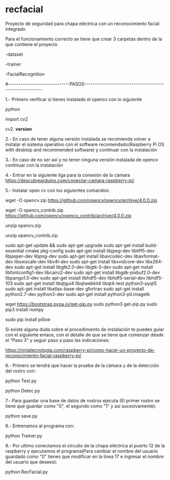 # recfacial
Proyecto de seguridad para chapa eléctrica con un reconocimiento facial integrado

Para el funcionamiento correcto se tiene que crear 3 carpetas dentro de la que contiene el proyecto

-dataset

-trainer

-FacialRecognition

#------------------------------PASOS---------------------------------------------------------

1.- Primero verificar si tienes instalado el opencv con lo siguiente

python

import cv2

cv2. __version__

2.- En caso de tener alguna versión instalada se recomienda volver a instalar el sistema operativo con el software recomendado(Raspberry Pi OS with desktop and recommended software) y continuar con la instalación

3.- En caso de no ser así y no tener ninguna versión instalada de opencv continuar con la instalación

4.- Entrar en la siguiente liga para la conexión de la cámara https://descubrearduino.com/conectar-camara-raspberry-pi/

5.- Instalar open cv con los siguientes comandos:

wget -O opencv.zip https://github.com/opencv/opencv/archive/4.0.0.zip

wget -O opencv_contrib.zip https://github.com/opencv/opencv_contrib/archive/4.0.0.zip

unzip opencv.zip

unzip opencv_contrib.zip

sudo apt-get update && sudo apt-get upgrade sudo apt-get install build-essential cmake pkg-config sudo apt-get install libjpeg-dev libtiff5-dev libjasper-dev libpng-dev sudo apt-get install libavcodec-dev libavformat-dev libswscale-dev libv4l-dev sudo apt-get install libxvidcore-dev libx264-dev sudo apt-get install libgtk2.0-dev libgtk-3-dev sudo apt-get install libfontconfig1-dev libcairo2-dev sudo apt-get install libgdk-pixbuf2.0-dev libpango1.0-dev sudo apt-get install libhdf5-dev libhdf5-serial-dev libhdf5-103 sudo apt-get install libqtgui4 libqtwebkit4 libqt4-test python3-pyqt5 sudo apt-get install libatlas-base-dev gfortran sudo apt-get install python2.7-dev python3-dev sudo apt-get install python3-pil.imagetk

wget https://bootstrap.pypa.io/get-pip.py sudo python3 get-pip.py sudo pip3 install numpy

sudo pip install pillow

Si existe alguna duda sobre el procedimiento de instalación te puedes guiar con el siguiente enlace, con el detalle de que se tiene que comenzar desde el “Paso 3” y seguir paso a paso las indicaciones:

https://ninjatecnologia.com/raspberry-pi/como-hacer-un-proyecto-de-reconocimiento-facial-raspberry-pi/

6.- Primero se tendrá que hacer la prueba de la cámara y de la detección del rostro con:

python Test.py

python Detec.py

7.- Para guardar una base de datos de rostros ejecuta (El primer rostro se tiene que guardar como "0", el segundo como "1" y así sucesivamente):

python save.py

8.- Entrenamos al programa con:

python Trainer.py

9.- Por ultimo conectamos el circuito de la chapa eléctrica al puerto 12 de la raspberry y ejecutamos el programa(Para cambiar el nombre del usuario guardado 
como "0" tienes que modificar en la línea 17 e ingresar el nombre del usuario que desees):

python RecFacial.py

